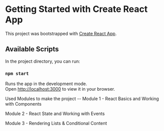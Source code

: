# Getting Started with Create React App

This project was bootstrapped with [Create React App](https://github.com/facebook/create-react-app).

## Available Scripts

In the project directory, you can run:

### `npm start`

Runs the app in the development mode.\
Open [http://localhost:3000](http://localhost:3000) to view it in your browser.


Used Modules to make the project --
Module 1 - React Basics and Working with Components

Module 2 - React State and Working with Events

Module 3 - Rendering Lists & Conditional Content
